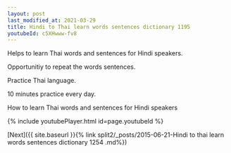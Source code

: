 ```yaml
---
layout: post
last_modified_at: 2021-03-29
title: Hindi to Thai learn words sentences dictionary 1195 
youtubeId: c5XHwww-fv8
---
```

 
 
Helps to learn Thai words and sentences for Hindi speakers.

Opportunitiy to repeat the words sentences. 

Practice Thai language. 
 
10 minutes practice every day. 
 
How to learn Thai words and sentences for Hindi speakers 
 
{% include youtubePlayer.html id=page.youtubeId %}
 
 
[Next]({{ site.baseurl }}{% link  split2/_posts/2015-06-21-Hindi to thai learn words sentences dictionary 1254 .md%})
 
